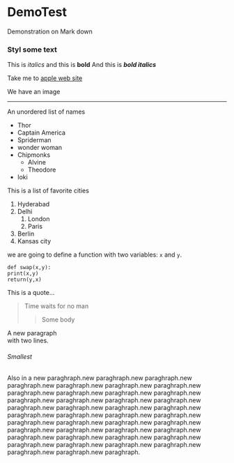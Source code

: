 # DemoTest
Demonstration on Mark down
### Styl some text
This is *italics* and this is __bold__
And this is ***bold italics***

Take me to [apple web site](https://www.apple.com)

We have an image ![]()

-----

An unordered list of names
* Thor
* Captain America
* Spriderman
* wonder woman
* Chipmonks 
    * Alvine
    * Theodore
* loki    
 
 This is a list of favorite cities
 1. Hyderabad
 2. Delhi
    1. London
    2. Paris
3. Berlin
4. Kansas city

we are going to define a function with two variables: `x` and `y`.
```
def swap(x,y):
print(x,y)
return(y,x)
```


This is a quote...
> Time waits for no man
>> Some body


A new paragraph<br>with two lines.

###### Smallest
Also in a new paraghraph.new paraghraph.new paraghraph.new paraghraph.new paraghraph.new paraghraph.new paraghraph.new paraghraph.new paraghraph.new paraghraph.new paraghraph.new paraghraph.new paraghraph.new paraghraph.new paraghraph.new paraghraph.new paraghraph.new paraghraph.new paraghraph.new paraghraph.new paraghraph.new paraghraph.new paraghraph.new paraghraph.new paraghraph.new paraghraph.new paraghraph.new paraghraph.new paraghraph.new paraghraph.new paraghraph.new paraghraph.new paraghraph.new paraghraph.new paraghraph.new paraghraph.new paraghraph.new paraghraph.new paraghraph.new paraghraph.new paraghraph.new paraghraph.
